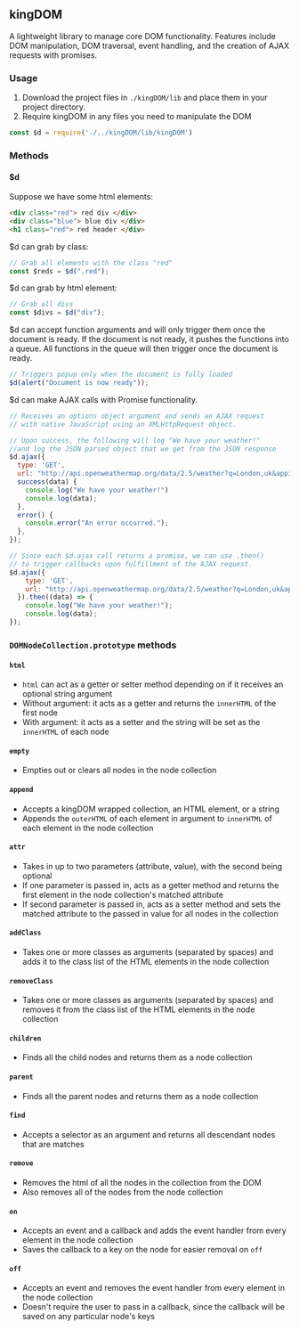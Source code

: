 ## kingDOM

A lightweight library to manage core DOM functionality.  Features include DOM manipulation, DOM traversal, event handling, and the creation of AJAX requests with promises.

### Usage

1. Download the project files in `./kingDOM/lib` and place them in your project directory.
2. Require kingDOM in any files you need to manipulate the DOM
``` javascript
const $d = require('./../kingDOM/lib/kingDOM')
```

### Methods

#### $d

Suppose we have some html elements:
``` html
<div class="red"> red div </div>
<div class="blue"> blue div </div>
<h1 class="red"> red header </div>
```
$d can grab by class:
``` javascript
// Grab all elements with the class "red"
const $reds = $d(".red");
```
$d can grab by html element:
``` javascript
// Grab all divs
const $divs = $d("div");
```
$d can accept function arguments and will only trigger them once the document is ready. If the document is not ready, it pushes the functions into a queue.  All functions in the queue will then trigger once the document is ready.
``` javascript
// Triggers popup only when the document is fully loaded
$d(alert("Document is now ready"));
```
$d can make AJAX calls with Promise functionality.
``` javascript
// Receives an options object argument and sends an AJAX request
// with native JavaScript using an XMLHttpRequest object.

// Upon success, the following will log "We have your weather!"
//and log the JSON parsed object that we get from the JSON response
$d.ajax({
  type: 'GET',
  url: "http://api.openweathermap.org/data/2.5/weather?q=London,uk&appid=bcb83c4b54aee8418983c2aff3073b3b",
  success(data) {
    console.log("We have your weather!")
    console.log(data);
  },
  error() {
    console.error("An error occurred.");
  },
});

// Since each $d.ajax call returns a promise, we can use .then()
// to trigger callbacks upon fulfillment of the AJAX request.
$d.ajax({
    type: 'GET',
    url: "http://api.openweathermap.org/data/2.5/weather?q=London,uk&appid=bcb83c4b54aee8418983c2aff3073b3b",
  }).then((data) => {
    console.log("We have your weather!");
    console.log(data);
});

```


### `DOMNodeCollection.prototype` methods

#### `html`
* `html` can act as a getter or setter method depending on if it receives an optional string argument
* Without argument: it acts as a getter and returns the `innerHTML` of the first node
* With argument: it acts as a setter and the string will be set as the `innerHTML` of each node

#### `empty`
* Empties out or clears all nodes in the node collection

#### `append`
* Accepts a kingDOM wrapped collection, an HTML element, or a string
* Appends the `outerHTML` of each element in argument to `innerHTML` of each element in the node collection

#### `attr`
* Takes in up to two parameters (attribute, value), with the second being optional
* If one parameter is passed in, acts as a getter method and returns the first element in the node collection's matched attribute
* If second parameter is passed in, acts as a setter method and sets the matched attribute to the passed in value for all nodes in the collection

#### `addClass`
* Takes one or more classes as arguments (separated by spaces) and adds it to the class list of the HTML elements in the node collection

#### `removeClass`
* Takes one or more classes as arguments (separated by spaces) and removes it from the class list of the HTML elements in the node collection

#### `children`
* Finds all the child nodes and returns them as a node collection

#### `parent`
* Finds all the parent nodes and returns them as a node collection

#### `find`
* Accepts a selector as an argument and returns all descendant nodes that are matches

#### `remove`
* Removes the html of all the nodes in the collection from the DOM
* Also removes all of the nodes from the node collection

#### `on`
* Accepts an event and a callback and adds the event handler from every element in the node collection
* Saves the callback to a key on the node for easier removal on `off`

#### `off`
* Accepts an event and removes the event handler from every element in the node collection
* Doesn't require the user to pass in a callback, since the callback will be saved on any particular node's keys
